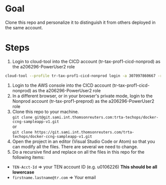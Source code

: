 # Goal
Clone this repo and personalize it to distinguish it from others deployed in the same account.

# Steps
1. Login to cloud-tool into the CICD account (tr-tax-prof1-cicd-nonprod) as the a206296-PowerUser2 role
```sh
cloud-tool --profile tr-tax-prof1-cicd-nonprod login -a 307097860667 -r human-role/a206296-PowerUser2
```
1. Login to the AWS console into the CICD account (tr-tax-prof1-cicd-nonprod) as the a206296-PowerUser2 role
1. In a different browser, or in your browser's private mode, login to the Nonprod account (tr-tax-prof1-preprod) as the a206296-PowerUser2 role
1. Clone this repo to your machine.  
`git clone git@git.sami.int.thomsonreuters.com:trta-techops/docker-ccng-sampleapp-v1.git`  
or  
`git clone https://git.sami.int.thomsonreuters.com/trta-techops/docker-ccng-sampleapp-v1.git`
1. Open the project in an editor (Visual Studio Code or Atom) so that you can modify all the files.  There are several we need to change.
1. Do a recursive find and replace on all the files in this repo for the following items:
  * `TEN-Acct-Id` => your TEN account ID (e.g. u0106226)  **This should be all lowercase**
  * `firstname.lastname@tr.com` => Your email

